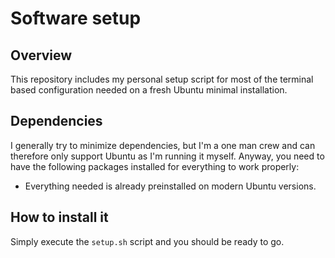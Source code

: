 # Software setup

## Overview

This repository includes my personal setup script for most of the terminal based configuration needed on a fresh Ubuntu minimal installation.

## Dependencies

I generally try to minimize dependencies, but I'm a one man crew and can therefore only support Ubuntu as I'm running it myself. Anyway, you need to have the following packages installed for everything to work properly:

- Everything needed is already preinstalled on modern Ubuntu versions.

## How to install it

Simply execute the `setup.sh` script and you should be ready to go.
